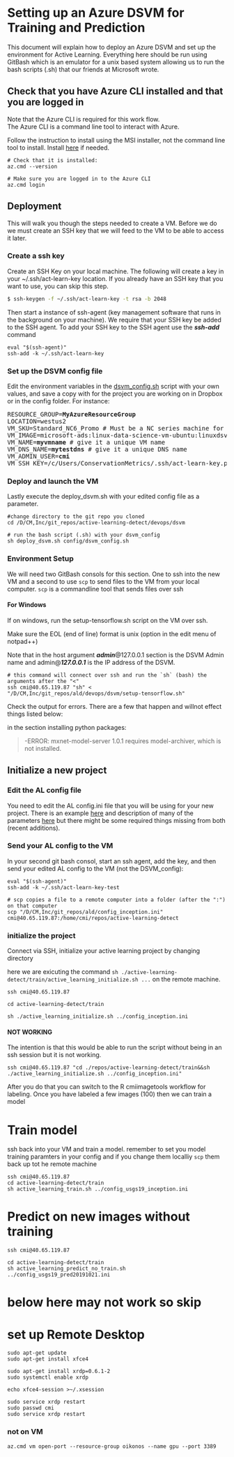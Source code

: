 # Setting up an Azure DSVM for Training and Prediction

This document will explain how to deploy an Azure DSVM and set up the environment for Active Learning. Everything here should be run using GitBash which is an emulator for a unix based system allowing us to run the bash scripts (.sh) that our friends at Microsoft wrote.

## Check that you have Azure CLI installed and that you are logged in
Note that the Azure CLI is required for this work flow.  
The Azure CLI is a command line tool to interact with Azure.

Follow the instruction to install using the MSI installer, not the command line tool to install.
Install [here](https://docs.microsoft.com/en-us/cli/azure/install-azure-cli) if needed.

```
# Check that it is installed:
az.cmd --version

# Make sure you are logged in to the Azure CLI
az.cmd login

```

## Deployment
This will walk you though the steps needed to create a VM.  Before we do we must create an SSH key that we will feed to the VM to be able to access it later.

### Create a ssh key
Create an SSH Key on your local machine. The following will create a key in your ~/.ssh/act-learn-key location.
If you already have an SSH key that you want to use, you can skip this step.

```sh
$ ssh-keygen -f ~/.ssh/act-learn-key -t rsa -b 2048
```

Then start a instance of ssh-agent (key management software that runs in the background on your machine).
We require that your SSH key be added to the SSH agent. To add your SSH key to the SSH agent use the **_ssh-add_** command

```
eval "$(ssh-agent)"
ssh-add -k ~/.ssh/act-learn-key
```

### Set up the DSVM config file
Edit the environment variables in the [dsvm_config.sh](config/dsvm_config.sh) script with your own values, and save a copy with for the project you are working on in Dropbox or in the config folder.
For instance:

<pre>
RESOURCE_GROUP=<b>MyAzureResourceGroup</b>
LOCATION=westus2
VM_SKU=Standard_NC6_Promo # Must be a NC series machine for GPU computing. Make sure VM SKU is available in your resource group's region 
VM_IMAGE=microsoft-ads:linux-data-science-vm-ubuntu:linuxdsvmubuntu:latest
VM_NAME=<b>myvmname</b> # give it a unique VM name
VM_DNS_NAME=<b>mytestdns</b> # give it a unique DNS name
VM_ADMIN_USER=<b>cmi</b>
VM_SSH_KEY=/c/Users/ConservationMetrics/.ssh/act-learn-key.pub
</pre>

### Deploy and launch the VM
Lastly execute the deploy_dsvm.sh with your edited config file as a parameter. 

```
#change directory to the git repo you cloned
cd /D/CM,Inc/git_repos/active-learning-detect/devops/dsvm

# run the bash script (.sh) with your dsvm_config
sh deploy_dsvm.sh config/dsvm_config.sh

```

### Environment Setup 
We will need two GitBash consols for this section. One to ssh into the new VM and a second to use `scp` to send files to the VM from your local computer. `scp` is a commandline tool that sends files over ssh
#### For Windows
If on windows, run the setup-tensorflow.sh script on the VM over ssh.  

Make sure the EOL (end of line) format is unix (option in the edit menu of notpad++)

Note that in the host argument **_admin_**@127.0.0.1 section is the DSVM Admin name and admin@**_127.0.0.1_** is the IP address of the DSVM.

```
# this command will connect over ssh and run the `sh` (bash) the arguments after the "<" 
ssh cmi@40.65.119.87 "sh" < "/D/CM,Inc/git_repos/ald/devops/dsvm/setup-tensorflow.sh"

```

Check the output for errors.  There are a few that happen and willnot effect things listed below:

in the section installing python packages:
> -ERROR: mxnet-model-server 1.0.1 requires model-archiver, which is not installed.

## Initialize a new project

### Edit the AL config file
You need to edit the AL config.ini file that you will be using for your new project. There is an example [here](https://github.com/abfleishman/active-learning-detect/blob/master/config.ini) and description of many of the parameters [here](https://github.com/abfleishman/active-learning-detect/blob/master/config_description.md) but there might be some required things missing from both (recent additions). 
### Send your AL config to the VM
In your second git bash consol, start an ssh agent, add the key, and then send your edited AL config to the VM (not the DSVM_config):
```
eval "$(ssh-agent)"
ssh-add -k ~/.ssh/act-learn-key-test

# scp copies a file to a remote computer into a folder (after the ":") on that computer 
scp "/D/CM,Inc/git_repos/ald/config_inception.ini" cmi@40.65.119.87:/home/cmi/repos/active-learning-detect
```

### initialize the project
Connect via SSH, initialize your active learning project by changing directory

here we are exicuting the command `sh ./active-learning-detect/train/active_learning_initialize.sh ...` on the remote machine.
```
ssh cmi@40.65.119.87

cd active-learning-detect/train

sh ./active_learning_initialize.sh ../config_inception.ini
```
#### NOT WORKING
The intention is that this would be able to run the script without being in an ssh session but it is not working.
```
ssh cmi@40.65.119.87 "cd ./repos/active-learning-detect/train&&sh ./active_learning_initialize.sh ../config_inception.ini"
```
After you do that you can switch to the R cmiimagetools workflow for labeling.  Once you have labeled a few images (100) then we can train a model


# Train model
ssh back into your VM and train a model.  remember to set you model training paramters in your config and if you change them localliy `scp` them back up tot he remote machine
```
ssh cmi@40.65.119.87
cd active-learning-detect/train
sh active_learning_train.sh ../config_usgs19_inception.ini

```

# Predict on new images without training
```
ssh cmi@40.65.119.87

cd active-learning-detect/train
sh active_learning_predict_no_train.sh ../config_usgs19_pred20191021.ini
```


# below here may not work so skip

# set up Remote Desktop
```
sudo apt-get update
sudo apt-get install xfce4

sudo apt-get install xrdp=0.6.1-2
sudo systemctl enable xrdp

echo xfce4-session >~/.xsession

sudo service xrdp restart
sudo passwd cmi
sudo service xrdp restart
```
### not on VM ###
`az.cmd vm open-port --resource-group oikonos --name gpu --port 3389`

